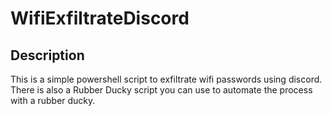 # WifiExfiltrateDiscord
## Description 
This is a simple powershell script to exfiltrate wifi passwords using discord. There is also a Rubber Ducky script you can use to automate the process with a rubber ducky.
